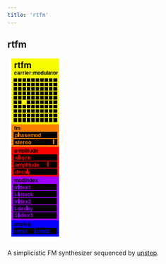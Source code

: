 ```yaml
---
title: 'rtfm'
---
```


## rtfm

![rtfm](rtfm.png)

A simplicistic FM synthesizer sequenced by [unstep](../unstep).
